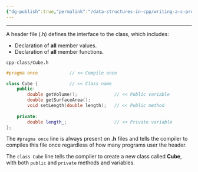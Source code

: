 ```yaml
---
{"dg-publish":true,"permalink":"/data-structures-in-cpp/writing-a-c-program/c-header-file-h/"}
---
```


---
A header file (.h) defines the interface to the class, which includes:

- Declaration of **all** member values.
- Declaration of **all** member functions.

`cpp-class/Cube.h`
```c++
#pragma once            // << Compile once

class Cube {            // << Class name
	public:
		double getVolume();              // << Public variable
		double getSurfaceArea();
		void setLength(double length);   // << Public method
		
	private:
		double length_;                  // << Private variable
};
```

The `#pragma once` line is always present on **.h** files and tells the compiler to compiles this file once regardless of how many programs user the header.

The `class Cube` line tells the compiler to create a new class called **Cube**, with both `public` and `private` methods and variables.